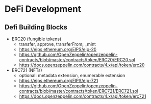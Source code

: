 # DeFi Development

## Defi Building Blocks

- ERC20 (fungible tokens)
  - transfer, approve, transferFrom; \_mint
  - https://eips.ethereum.org/EIPS/eip-20
  - https://github.com/OpenZeppelin/openzeppelin-contracts/blob/master/contracts/token/ERC20/ERC20.sol
  - https://docs.openzeppelin.com/contracts/4.x/api/token/erc20
- ERC721 (NFTs)
  - optional: metadata extension, enumerable extension
  - https://eips.ethereum.org/EIPS/eip-721
  - https://github.com/OpenZeppelin/openzeppelin-contracts/blob/master/contracts/token/ERC721/ERC721.sol
  - https://docs.openzeppelin.com/contracts/4.x/api/token/erc721
